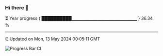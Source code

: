 ### Hi there 👋

⏳ Year progress { ██████████▁▁▁▁▁▁▁▁▁▁▁▁▁▁▁▁▁▁▁▁ } 36.34 %

---

⏰ Updated on Mon, 13 May 2024 00:05:11 GMT

![Progress Bar CI](https://github.com/liununu/liununu/workflows/Progress%20Bar%20CI/badge.svg)
